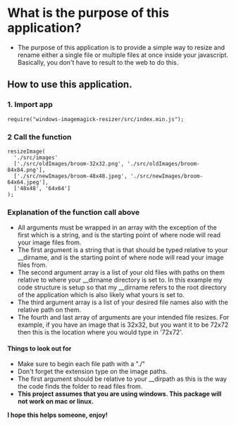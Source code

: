 # What is the purpose of this application?

- The purpose of this application is to provide a simple way to resize and rename either a single file or multiple files at once inside your javascript. Basically, you don't have to result to the web to do this.

## How to use this application.

### 1. Import app

    require("windows-imagemagick-resizer/src/index.min.js");

### 2 Call the function

    resizeImage(
      './src/images'
      ['./src/oldImages/broom-32x32.png', './src/oldImages/broom-84x84.png'],
      ['./src/newImages/broom-48x48.jpeg', './src/newImages/broom-64x64.jpeg'],
      ['48x48', '64x64']
    );

### Explanation of the function call above

- All arguments must be wrapped in an array with the exception of the first which is a string, and is the starting point of where node will read your image files from.
- The first argument is a string that is that should be typed relative to your \_\_dirname, and is the starting point of where node will read your image files from.
- The second argument array is a list of your old files with paths on them relative to where your \_\_dirname directory is set to. In this example my code structure is setup so that my \_\_dirname refers to the root directory of the application which is also likely what yours is set to.
- The third argument array is a list of your desired file names also with the relative path on them.
- The fourth and last array of arguments are your intended file resizes. For example, if you have an image that is 32x32, but you want it to be 72x72 then this is the location where you would type in '72x72'.

#### Things to look out for

- Make sure to begin each file path with a "./"
- Don't forget the extension type on the image paths.
- The first argument should be relative to your \_\_dirpath as this is the way the code finds the folder to read files from.
- **This project assumes that you are using windows. This package will not work on mac or linux.**

**I hope this helps someone, enjoy!**
